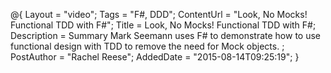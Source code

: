 @{
    Layout = "video";
    Tags = "F#, DDD";
    ContentUrl = "Look, No Mocks! Functional TDD with F#";
    Title = Look, No Mocks! Functional TDD with F#;
    Description = Summary
 Mark Seemann uses F# to demonstrate how to use functional design with TDD to remove the need for Mock objects. ;
    PostAuthor = "Rachel Reese";
    AddedDate = "2015-08-14T09:25:19";
}